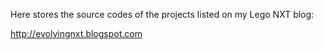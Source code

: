 Here stores the source codes of the projects listed on my Lego NXT blog:

http://evolvingnxt.blogspot.com
